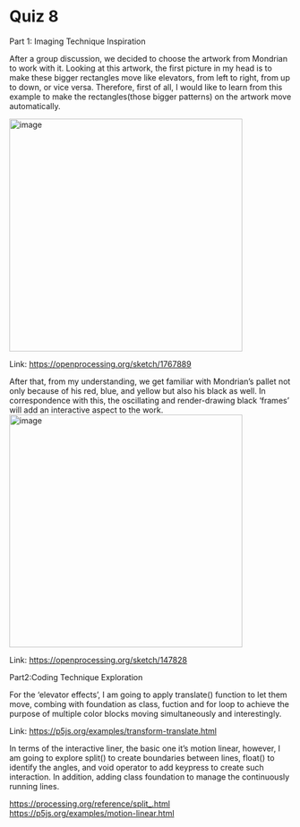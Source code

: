 # Quiz 8

Part 1: Imaging Technique Inspiration

After a group discussion, we decided to choose the artwork from Mondrian to work with it. Looking at this artwork, the first picture in my head is to make these bigger rectangles move like elevators, from left to right, from up to down, or vice versa. Therefore, first of all, I would like to learn from this example to make the rectangles(those bigger patterns) on the artwork move automatically.

<img width="416" alt="image" src="https://github.com/sylvieissilver/xtan0713_9103_tu3/assets/145085401/0a01852d-32ef-4258-b088-946b086e1026">

Link: https://openprocessing.org/sketch/1767889

After that, from my understanding, we get familiar with Mondrian’s pallet not only because of his red, blue, and yellow but also his black as well. In correspondence with this, the oscillating and render-drawing black ‘frames’ will add an interactive aspect to the work.
<img width="416" alt="image" src="https://github.com/sylvieissilver/xtan0713_9103_tu3/assets/145085401/4375f6cc-adf9-4ebd-b6e8-9119343a9244">
  
Link: https://openprocessing.org/sketch/147828


Part2:Coding Technique Exploration

For the ‘elevator effects’, I am going to apply translate() function to let them move, combing with foundation as class, fuction and for loop to achieve the purpose of multiple color blocks moving simultaneously and interestingly.

Link: https://p5js.org/examples/transform-translate.html

In terms of the interactive liner, the basic one it’s motion linear, however, I am going to explore split() to create boundaries between lines, float() to identify the angles, and void operator to add keypress to create such interaction. In addition, adding class foundation to manage the continuously running lines.

https://processing.org/reference/split_.html
https://p5js.org/examples/motion-linear.html



